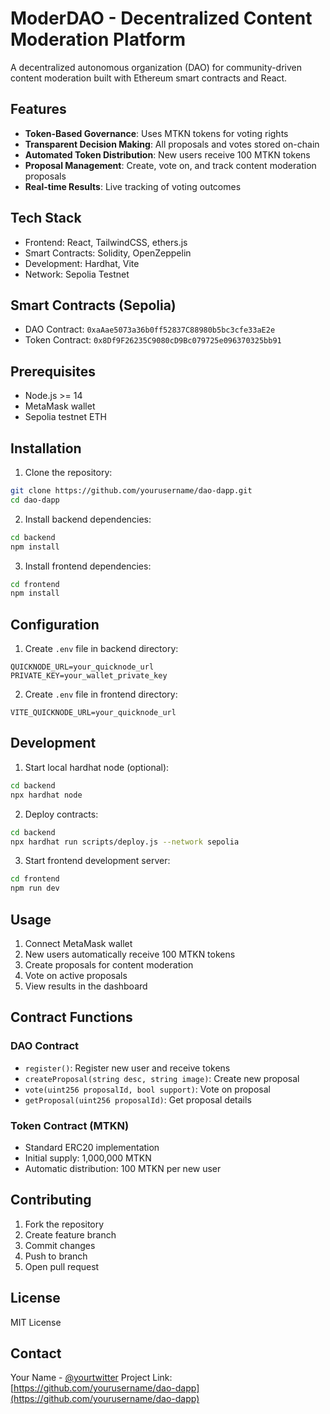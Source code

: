 # ModerDAO - Decentralized Content Moderation Platform

A decentralized autonomous organization (DAO) for community-driven content moderation built with Ethereum smart contracts and React.

## Features

- **Token-Based Governance**: Uses MTKN tokens for voting rights
- **Transparent Decision Making**: All proposals and votes stored on-chain
- **Automated Token Distribution**: New users receive 100 MTKN tokens
- **Proposal Management**: Create, vote on, and track content moderation proposals
- **Real-time Results**: Live tracking of voting outcomes

## Tech Stack

- Frontend: React, TailwindCSS, ethers.js
- Smart Contracts: Solidity, OpenZeppelin
- Development: Hardhat, Vite
- Network: Sepolia Testnet

## Smart Contracts (Sepolia)

- DAO Contract: `0xaAae5073a36b0ff52837C88980b5bc3cfe33aE2e`
- Token Contract: `0x8Df9F26235C9080cD9Bc079725e096370325bb91`

## Prerequisites

- Node.js >= 14
- MetaMask wallet
- Sepolia testnet ETH

## Installation

1. Clone the repository:
```bash
git clone https://github.com/yourusername/dao-dapp.git
cd dao-dapp
```

2. Install backend dependencies:
```bash
cd backend
npm install
```

3. Install frontend dependencies:
```bash
cd frontend
npm install
```

## Configuration

1. Create `.env` file in backend directory:
```env
QUICKNODE_URL=your_quicknode_url
PRIVATE_KEY=your_wallet_private_key
```

2. Create `.env` file in frontend directory:
```env
VITE_QUICKNODE_URL=your_quicknode_url
```

## Development

1. Start local hardhat node (optional):
```bash
cd backend
npx hardhat node
```

2. Deploy contracts:
```bash
cd backend
npx hardhat run scripts/deploy.js --network sepolia
```

3. Start frontend development server:
```bash
cd frontend
npm run dev
```

## Usage

1. Connect MetaMask wallet
2. New users automatically receive 100 MTKN tokens
3. Create proposals for content moderation
4. Vote on active proposals
5. View results in the dashboard

## Contract Functions

### DAO Contract

- `register()`: Register new user and receive tokens
- `createProposal(string desc, string image)`: Create new proposal
- `vote(uint256 proposalId, bool support)`: Vote on proposal
- `getProposal(uint256 proposalId)`: Get proposal details

### Token Contract (MTKN)

- Standard ERC20 implementation
- Initial supply: 1,000,000 MTKN
- Automatic distribution: 100 MTKN per new user

## Contributing

1. Fork the repository
2. Create feature branch
3. Commit changes
4. Push to branch
5. Open pull request

## License

MIT License

## Contact

Your Name - [@yourtwitter](https://twitter.com/yourtwitter)
Project Link: [https://github.com/yourusername/dao-dapp](https://github.com/yourusername/dao-dapp)
